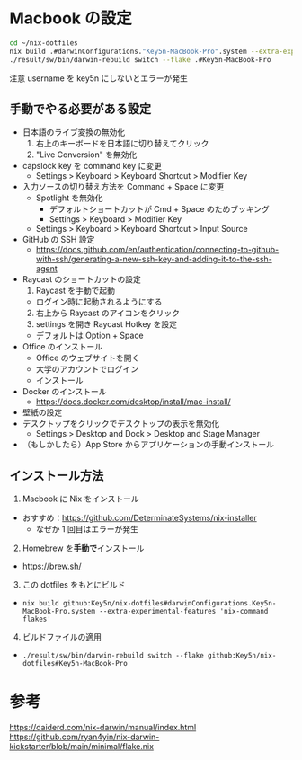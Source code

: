 # Macbook の設定

```sh
cd ~/nix-dotfiles
nix build .#darwinConfigurations."Key5n-MacBook-Pro".system --extra-experimental-features 'nix-command flakes'
./result/sw/bin/darwin-rebuild switch --flake .#Key5n-MacBook-Pro
```

注意
username を key5n にしないとエラーが発生

## 手動でやる必要がある設定

- 日本語のライブ変換の無効化
  1. 右上のキーボードを日本語に切り替えてクリック
  2. "Live Conversion" を無効化
- capslock key を command key に変更
  - Settings > Keyboard > Keyboard Shortcut > Modifier Key
- 入力ソースの切り替え方法を Command + Space に変更
  - Spotlight を無効化
    - デフォルトショートカットが Cmd + Space のためブッキング
    - Settings > Keyboard > Modifier Key
  - Settings > Keyboard > Keyboard Shortcut > Input Source
- GitHub の SSH 設定
  - https://docs.github.com/en/authentication/connecting-to-github-with-ssh/generating-a-new-ssh-key-and-adding-it-to-the-ssh-agent
- Raycast のショートカットの設定
  1. Raycast を手動で起動
    - ログイン時に起動されるようにする
  2. 右上から Raycast のアイコンをクリック
  3. settings を開き Raycast Hotkey を設定
    - デフォルトは Option + Space
- Office のインストール
  - Office のウェブサイトを開く
  - 大学のアカウントでログイン
  - インストール
- Docker のインストール
  - https://docs.docker.com/desktop/install/mac-install/
- 壁紙の設定
- デスクトップをクリックでデスクトップの表示を無効化
  - Settings > Desktop and Dock > Desktop and Stage Manager
- （もしかしたら）App Store からアプリケーションの手動インストール

## インストール方法

1. Macbook に Nix をインストール
  - おすすめ：https://github.com/DeterminateSystems/nix-installer
    - なぜか 1 回目はエラーが発生
2. Homebrew を**手動で**インストール
  - https://brew.sh/
3. この dotfiles をもとにビルド
  - `nix build github:Key5n/nix-dotfiles#darwinConfigurations.Key5n-MacBook-Pro.system --extra-experimental-features 'nix-command flakes'`
4. ビルドファイルの適用
  - `./result/sw/bin/darwin-rebuild switch --flake github:Key5n/nix-dotfiles#Key5n-MacBook-Pro`

# 参考
https://daiderd.com/nix-darwin/manual/index.html
https://github.com/ryan4yin/nix-darwin-kickstarter/blob/main/minimal/flake.nix